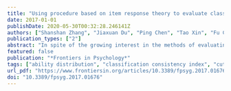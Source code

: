 ```yaml
---
title: "Using procedure based on item response theory to evaluate classification consistency indices in the practice of large-scale assessment"
date: 2017-01-01
publishDate: 2020-05-30T00:32:28.246141Z
authors: ["Shanshan Zhang", "Jiaxuan Du", "Ping Chen", "Tao Xin", "Fu Chen"]
publication_types: ["2"]
abstract: "In spite of the growing interest in the methods of evaluating the classification consistency (CC) indices, there is little research on the field of applying these methods in the practice of large-scale educational assessment. In addition, few studies considered the influence of practical factors, for example, the examinee ability distribution, the cut score location and the score scale, on the performance of CC indices. Using the newly developed Lee’s procedure based on the item response theory (IRT), the main purpose of the article is to investigate the performance of CC indices when practical factors are taken into consideration. A simulation study and an empirical study were conducted under comprehensive conditions. Results suggested that with negatively skewed distribution, the CC indices were larger than with other distributions. Interactions occurred between ability distribution, cut score location and score scale. Consequently, Lee’s IRT procedure is reliable to be used in the field of large-scale educational assessment and when reporting the indices it should be treated with caution since testing conditions may vary a lot."
featured: false
publication: "*Frontiers in Psychology*"
tags: ["ability distribution", "classification consistency index", "cut score", "item response theory", "score transformation rule"]
url_pdf: "https://www.frontiersin.org/articles/10.3389/fpsyg.2017.01676/full"
doi: "10.3389/fpsyg.2017.01676"
---
```


